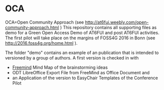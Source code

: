 # OCA
OCA=Open Community Approach (see http://at6fui.weebly.com/open-community-approach.html )
This repository contains all supporting files as demo for a Green Open Access Demo of AT6FUI and post AT6FUI activities. The first pilot will take place on the margins of FOSS4G 2016 in Bonn (see http://2016.foss4g.org/home.html ). 

The folder "demo" contains an example of an publication that is intended to versioned by a group of authors. A first version is checked in with
* [Freemind](http://www.freemind.org) Mind Map of the brainstorming ideas
* ODT LibreOffice Export File from FreeMind as Office Document and
* an Application of the version to EasyChair Templates of the Conference Pilot
